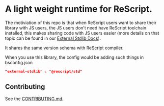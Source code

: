 # A light weight runtime for ReScript.

The motiviation of this repo is that when ReScript users want to share their library with JS users, the JS users don't need have ReScript toolchain installed, this makes sharing code with JS users easier (more details on that topic can be found in our [External Stdlib Docs](https://rescript-lang.org/docs/manual/latest/build-external-stdlib)).

It shares the same version schema with ReScript compiler.

When you use this library, the config would be adding such things in bsconfig.json

```json
"external-stdlib" : "@rescript/std"
```

## Contributing

See the [CONTRIBUTING.md](https://github.com/rescript-lang/rescript-compiler/blob/1e822bb7db03a5fc1ecf9f95cfaf7ca06027b140/CONTRIBUTING.md).
